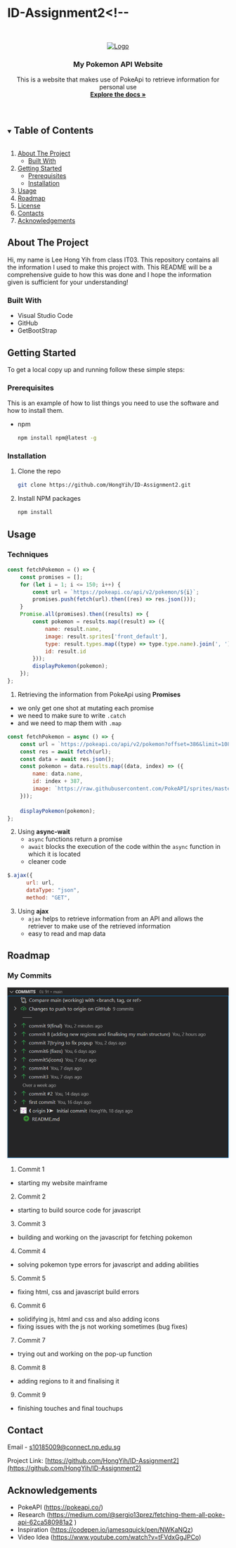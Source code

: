# ID-Assignment2<!--



<!-- PROJECT LOGO -->
<br />
<p align="center">
  <a href="https://github.com/github_username/repo_name">
    <img src="images/logo.png" alt="Logo" width="80" height="80">
  </a>

  <h3 align="center">My Pokemon API Website</h3>

  <p align="center">
    This is a website that makes use of PokeApi to retrieve information for personal use
    <br />
    <a href="https://github.com/github_username/repo_name"><strong>Explore the docs »</strong></a>
    <br />
    <br />
  </p>
</p>



<!-- TABLE OF CONTENTS -->
<details open="open">
  <summary><h2 style="display: inline-block">Table of Contents</h2></summary>
  <ol>
    <li>
      <a href="#about-the-project">About The Project</a>
      <ul>
        <li><a href="#built-with">Built With</a></li>
      </ul>
    </li>
    <li>
      <a href="#getting-started">Getting Started</a>
      <ul>
        <li><a href="#prerequisites">Prerequisites</a></li>
        <li><a href="#installation">Installation</a></li>
      </ul>
    </li>
    <li><a href="#usage">Usage</a></li>
    <li><a href="#roadmap">Roadmap</a></li>
    <li><a href="#license">License</a></li>
    <li><a href="#contact">Contacts</a></li>
    <li><a href="#acknowledgements">Acknowledgements</a></li>
  </ol>
</details>



<!-- ABOUT THE PROJECT -->
## About The Project

Hi, my name is Lee Hong Yih from class IT03. This repository contains all the information I used to make this project with. This README will be a comprehensive guide to how this was done and I hope the information given is sufficient for your understanding!
### Built With

* Visual Studio Code
* GitHub
* GetBootStrap


<!-- GETTING STARTED -->
## Getting Started

To get a local copy up and running follow these simple steps:

### Prerequisites

This is an example of how to list things you need to use the software and how to install them.
* npm
  ```sh
  npm install npm@latest -g
  ```

### Installation

1. Clone the repo
   ```sh
   git clone https://github.com/HongYih/ID-Assignment2.git
   ```
2. Install NPM packages
   ```sh
   npm install
   ```



<!-- USAGE EXAMPLES -->
## Usage
### Techniques
```javascript
const fetchPokemon = () => {
    const promises = [];
    for (let i = 1; i <= 150; i++) {
        const url = `https://pokeapi.co/api/v2/pokemon/${i}`;
        promises.push(fetch(url).then((res) => res.json()));
    }
    Promise.all(promises).then((results) => {
        const pokemon = results.map((result) => ({
            name: result.name,
            image: result.sprites['front_default'],
            type: result.types.map((type) => type.type.name).join(', '),
            id: result.id
        }));
        displayPokemon(pokemon);
    });
};
```
1. Retrieving the information from PokeApi using __Promises__
  * we only get one shot at mutating each promise
  * we need to make sure to write `.catch`
  * and we need to map them with `.map`
  

```javascript
const fetchPokemon = async () => {
    const url = `https://pokeapi.co/api/v2/pokemon?offset=386&limit=108`;
    const res = await fetch(url);
    const data = await res.json();
    const pokemon = data.results.map((data, index) => ({
        name: data.name,
        id: index + 387,
        image: `https://raw.githubusercontent.com/PokeAPI/sprites/master/sprites/pokemon/${index + 387}.png`
    }));

    displayPokemon(pokemon);
};
```
2. Using __async-wait__
   * `async` functions return a promise
   * `await` blocks the execution of the code within the `async` function in which it is located
   * cleaner code

```javascript
$.ajax({
      url: url,
      dataType: "json",
      method: "GET",
```
3. Using __ajax__
   * `ajax` helps to retrieve information from an API and allows the retriever to make use of the retrieved information
   * easy to read and map data


<!-- ROADMAP -->
## Roadmap
### My Commits
![My Commits](./README_assets/commits.png)

1. Commit 1
  * starting my website mainframe
2. Commit 2
  * starting to build source code for javascript
3. Commit 3
  * building and working on the javascript for fetching pokemon
4. Commit 4
  * solving pokemon type errors for javascript and adding abilities
5. Commit 5
  * fixing html, css and javascript build errors
6. Commit 6
  * solidifying js, html and css and also adding icons
  * fixing issues with the js not working sometimes (bug fixes)
7. Commit 7
  * trying out and working on the pop-up function
8. Commit 8
  * adding regions to it and finalising it
9. Commit 9
  * finishing touches and final touchups
<!-- CONTACT -->
## Contact

Email - s10185009@connect.np.edu.sg

Project Link: [https://github.com/HongYih/ID-Assignment2](https://github.com/HongYih/ID-Assignment2)



<!-- ACKNOWLEDGEMENTS -->
## Acknowledgements

* PokeAPI (https://pokeapi.co/)
* Research (https://medium.com/@sergio13prez/fetching-them-all-poke-api-62ca580981a2
)
* Inspiration (https://codepen.io/jamesqquick/pen/NWKaNQz)
* Video Idea (https://www.youtube.com/watch?v=tFVdxGgJPCo)





<!-- MARKDOWN LINKS & IMAGES -->
<!-- https://www.markdownguide.org/basic-syntax/#reference-style-links -->